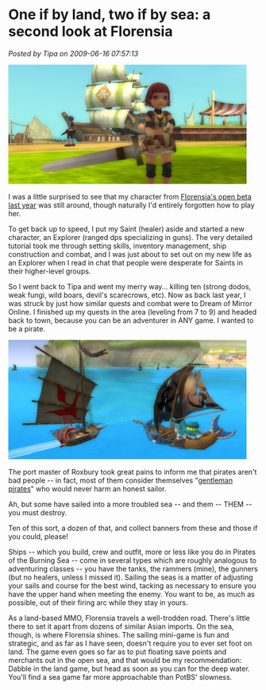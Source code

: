 # One if by land, two if by sea: a second look at Florensia

*Posted by Tipa on 2009-06-16 07:57:13*

![Tipa standing by the docks in Roxbury](../../../uploads/2009/06/flor1.jpg "Tipa standing by the docks in Roxbury")

I was a little surprised to see that my character from [Florensia's open beta last year](../../../index.php/2008/07/25/a-first-look-at-florensia/) was still around, though naturally I'd entirely forgotten how to play her. 

To get back up to speed, I put my Saint (healer) aside and started a new character, an Explorer (ranged dps specializing in guns). The very detailed tutorial took me through setting skills, inventory management, ship construction and combat, and I was just about to set out on my new life as an Explorer when I read in chat that people were desperate for Saints in their higher-level groups.

So I went back to Tipa and went my merry way... killing ten (strong dodos, weak fungi, wild boars, devil's scarecrows, etc). Now as back last year, I was struck by just how similar quests and combat were to Dream of Mirror Online. I finished up my quests in the area (leveling from 7 to 9) and headed back to town, because you can be an adventurer in ANY game. I wanted to be a pirate.

![Meeting a pirate on the high seas](../../../uploads/2009/06/flor2.jpg "Meeting a pirate on the high seas")

The port master of Roxbury took great pains to inform me that pirates aren't bad people -- in fact, most of them consider themselves "[gentleman pirates](http://math.boisestate.edu/gas/pirates/web_op/pirates27.html)" who would never harm an honest sailor.

Ah, but some have sailed into a more troubled sea -- and them -- THEM -- you must destroy.

Ten of this sort, a dozen of that, and collect banners from these and those if you could, please!

Ships -- which you build, crew and outfit, more or less like you do in Pirates of the Burning Sea -- come in several types which are roughly analogous to adventuring classes -- you have the tanks, the rammers (mine), the gunners (but no healers, unless I missed it). Sailing the seas is a matter of adjusting your sails and course for the best wind, tacking as necessary to ensure you have the upper hand when meeting the enemy. You want to be, as much as possible, out of their firing arc while they stay in yours.

As a land-based MMO, Florensia travels a well-trodden road. There's little there to set it apart from dozens of similar Asian imports. On the sea, though, is where Florensia shines. The sailing mini-game is fun and strategic, and as far as I have seen, doesn't require you to ever set foot on land. The game even goes so far as to put floating save points and merchants out in the open sea, and that would be my recommendation: Dabble in the land game, but head as soon as you can for the deep water. You'll find a sea game far more approachable than PotBS' slowness.

